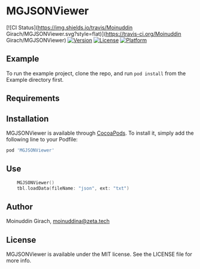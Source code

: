 # MGJSONViewer

[![CI Status](https://img.shields.io/travis/Moinuddin Girach/MGJSONViewer.svg?style=flat)](https://travis-ci.org/Moinuddin Girach/MGJSONViewer)
[![Version](https://img.shields.io/cocoapods/v/MGJSONViewer.svg?style=flat)](https://cocoapods.org/pods/MGJSONViewer)
[![License](https://img.shields.io/cocoapods/l/MGJSONViewer.svg?style=flat)](https://cocoapods.org/pods/MGJSONViewer)
[![Platform](https://img.shields.io/cocoapods/p/MGJSONViewer.svg?style=flat)](https://cocoapods.org/pods/MGJSONViewer)

## Example

To run the example project, clone the repo, and run `pod install` from the Example directory first.

## Requirements

## Installation

MGJSONViewer is available through [CocoaPods](https://cocoapods.org). To install
it, simply add the following line to your Podfile:

```ruby
pod 'MGJSONViewer'
```

## Use

```swift
    MGJSONViewer()
    tbl.loadData(fileName: "json", ext: "txt")
```

## Author

Moinuddin Girach, moinuddina@zeta.tech

## License

MGJSONViewer is available under the MIT license. See the LICENSE file for more info.

